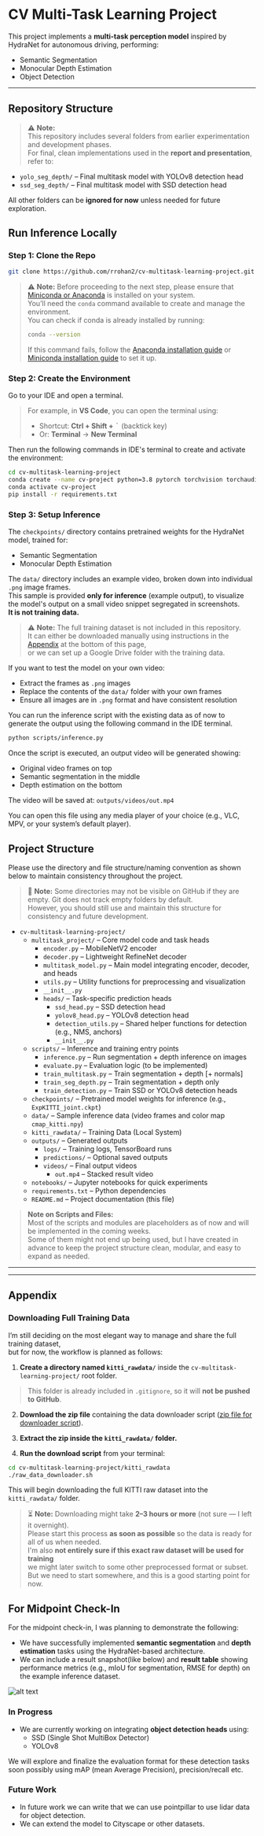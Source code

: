 # CV Multi-Task Learning Project

This project implements a **multi-task perception model** inspired by HydraNet for autonomous driving, performing:
- Semantic Segmentation
- Monocular Depth Estimation
- Object Detection

---

## Repository Structure

> ⚠️ **Note:**  
> This repository includes several folders from earlier experimentation and development phases.  
> For final, clean implementations used in the **report and presentation**, refer to:

- `yolo_seg_depth/` – Final multitask model with YOLOv8 detection head  
- `ssd_seg_depth/` – Final multitask model with SSD detection head  

All other folders can be **ignored for now** unless needed for future exploration.


## Run Inference Locally

### Step 1: Clone the Repo

```bash
git clone https://github.com/rrohan2/cv-multitask-learning-project.git
```

> ⚠️ **Note:** Before proceeding to the next step, please ensure that [Miniconda or Anaconda](https://www.anaconda.com/download/success) is installed on your system.  
> You’ll need the `conda` command available to create and manage the environment.  
> You can check if conda is already installed by running:
> ```bash
> conda --version
> ```
> If this command fails, follow the [Anaconda installation guide](https://www.anaconda.com/docs/getting-started/anaconda/install) or [Miniconda installation guide](https://www.anaconda.com/docs/getting-started/miniconda/install) to set it up.  

### Step 2: Create the Environment

Go to your IDE and open a terminal.

> For example, in **VS Code**, you can open the terminal using:
> - Shortcut: **Ctrl + Shift +** <kbd>`</kbd> (backtick key)
> - Or:  **Terminal** → **New Terminal**

Then run the following commands in IDE's terminal to create and activate the environment:

```bash
cd cv-multitask-learning-project
conda create --name cv-project python=3.8 pytorch torchvision torchaudio pytorch-cuda cudatoolkit -c pytorch -c nvidia -c conda-forge -y
conda activate cv-project
pip install -r requirements.txt
```
### Step 3: Setup Inference

The `checkpoints/` directory contains pretrained weights for the HydraNet model, trained for:
- Semantic Segmentation
- Monocular Depth Estimation

The `data/` directory includes an example video, broken down into individual `.png` image frames.  
This sample is provided **only for inference** (example output), to visualize the model's output on a small video snippet segregated in screenshots.  
**It is not training data.**

> ⚠️ **Note:** The full training dataset is not included in this repository.  
> It can either be downloaded manually using instructions in the [Appendix](#appendix) at the bottom of this page,  
> or we can set up a Google Drive folder with the training data.

If you want to test the model on your own video:
- Extract the frames as `.png` images
- Replace the contents of the `data/` folder with your own frames
- Ensure all images are in `.png` format and have consistent resolution

You can run the inference script with the existing data as of now to generate the output using the following command in the IDE terminal.

```bash
python scripts/inference.py
```

Once the script is executed, an output video will be generated showing:

- Original video frames on top  
- Semantic segmentation in the middle  
- Depth estimation on the bottom

The video will be saved at: `outputs/videos/out.mp4`

You can open this file using any media player of your choice (e.g., VLC, MPV, or your system’s default player).



## Project Structure 

Please use the directory and file structure/naming convention as shown below to maintain consistency throughout the project.

> 📝 **Note:** Some directories may not be visible on GitHub if they are empty. Git does not track empty folders by default.  
> However, you should still use and maintain this structure for consistency and future development.

- `cv-multitask-learning-project/`
  - `multitask_project/` – Core model code and task heads
    - `encoder.py` – MobileNetV2 encoder
    - `decoder.py` – Lightweight RefineNet decoder
    - `multitask_model.py` – Main model integrating encoder, decoder, and heads
    - `utils.py` – Utility functions for preprocessing and visualization
    - `__init__.py`
    - `heads/` – Task-specific prediction heads
      - `ssd_head.py` – SSD detection head
      - `yolov8_head.py` – YOLOv8 detection head
      - `detection_utils.py` – Shared helper functions for detection (e.g., NMS, anchors)
      - `__init__.py`
  - `scripts/` – Inference and training entry points
    - `inference.py` – Run segmentation + depth inference on images
    - `evaluate.py` – Evaluation logic (to be implemented)
    - `train_multitask.py` – Train segmentation + depth [+ normals]
    - `train_seg_depth.py` – Train segmentation + depth only
    - `train_detection.py` – Train SSD or YOLOv8 detection heads
  - `checkpoints/` – Pretrained model weights for inference (e.g., `ExpKITTI_joint.ckpt`)
  - `data/` – Sample inference data (video frames and color map `cmap_kitti.npy`)
  - `kitti_rawdata/` – Training Data (Local System)
  - `outputs/` – Generated outputs
    - `logs/` – Training logs, TensorBoard runs
    - `predictions/` – Optional saved outputs
    - `videos/` – Final output videos
      - `out.mp4` – Stacked result video
  - `notebooks/` – Jupyter notebooks for quick experiments
  - `requirements.txt` – Python dependencies
  - `README.md` – Project documentation (this file)



> **Note on Scripts and Files:**  
> Most of the scripts and modules are placeholders as of now and will be implemented in the coming weeks.  
> Some of them might not end up being used, but I have created in advance to keep the project structure clean, modular, and easy to expand as needed.
---

---

## Appendix

### Downloading Full Training Data

I’m still deciding on the most elegant way to manage and share the full training dataset,  
but for now, the workflow is planned as follows:

1. **Create a directory named `kitti_rawdata/`** inside the `cv-multitask-learning-project/` root folder.

> This folder is already included in `.gitignore`, so it will **not be pushed to GitHub**.

2. **Download the zip file** containing the data downloader script ([zip file for downloader script](https://drive.google.com/file/d/1I2vAyBpTQCSCvkpjU8uytluSOLWZ4Rh3/view?usp=drive_link)).

3. **Extract the zip inside the `kitti_rawdata/` folder.**

4. **Run the download script** from your terminal:

```bash
cd cv-multitask-learning-project/kitti_rawdata
./raw_data_downloader.sh
```

This will begin downloading the full KITTI raw dataset into the `kitti_rawdata/` folder.

> ⏳ **Note:** Downloading might take **2–3 hours or more** (not sure — I left it overnight).  
> Please start this process **as soon as possible** so the data is ready for all of us when needed.  
> I'm also **not entirely sure if this exact raw dataset will be used for training**   
> we might later switch to some other preprocessed format or subset.  
> But we need to start somewhere, and this is a good starting point for now.


## For Midpoint Check-In

For the midpoint check-in, I was planning to demonstrate the following:

- We have successfully implemented **semantic segmentation** and **depth estimation** tasks using the HydraNet-based architecture.
- We can include a result snapshot(like below) and **result table** showing performance metrics (e.g., mIoU for segmentation, RMSE for depth) on the example inference dataset.

![alt text](<Screenshot from 2025-03-31 04-14-37.png>)


### In Progress
- We are currently working on integrating **object detection heads** using:
  - SSD (Single Shot MultiBox Detector)
  - YOLOv8

We will explore and finalize the evaluation format for these detection tasks soon possibly using mAP (mean Average Precision), precision/recall etc.

### Future Work

- In future work we can write that we can use pointpillar to use lidar data for object detection.
- We can extend the model to Cityscape or other datasets.
